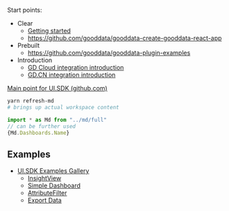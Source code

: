 Start points:

- Clear
	- [Getting started](https://sdk.gooddata.com/gooddata-ui/docs/quickstart.html)
	- https://github.com/gooddata/gooddata-create-gooddata-react-app
- Prebuilt
	- https://github.com/gooddata/gooddata-plugin-examples
- Introduction
	- [GD Cloud integration introduction](https://sdk.gooddata.com/gooddata-ui/docs/cloud_introduction.html)
	- [GD.CN integration introduction](https://sdk.gooddata.com/gooddata-ui/docs/cloudnative_introduction.html)

[Main point for UI.SDK (github.com)](https://github.com/gooddata/gooddata-ui-sdk)



```bash
yarn refresh-md
# brings up actual workspace content
```

```javascript
import * as Md from "../md/full"
// can be further used
{Md.Dashboards.Name}
```


## Examples

- [UI.SDK Examples Gallery](https://gdui-examples.herokuapp.com/)
	- [InsightView](https://gdui-examples.herokuapp.com/insightView/insightView-by-identifier)
	- [Simple Dashboard](https://gdui-examples.herokuapp.com/dashboard/simple)
	- [AttributeFilter](https://gdui-examples.herokuapp.com/attribute-filter-components/attribute-filter)
	- [Export Data](https://gdui-examples.herokuapp.com/export)
